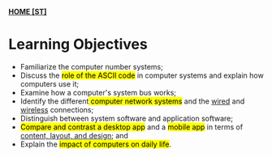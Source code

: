 **[HOME [ST]](ST101.md#^STMIDTERMch0)**

# Learning Objectives
- Familiarize the computer number systems;
- Discuss the <mark class="hltr-blue">role of the ASCII code</mark> in computer systems and explain how computers use it;
- Examine how a computer's system bus works;
- Identify the different<mark class="hltr-blue"> computer network systems</mark> and the <u>wired</u> and <u>wireless</u> connections;
- Distinguish between system software and application software;
- <mark class="hltr-blue">Compare and contrast a desktop app</mark> and a <mark class="hltr-blue">mobile app</mark> in terms of <u>content, layout, and design</u>; and
- Explain the <mark class="hltr-blue">impact of computers on daily life</mark>.
